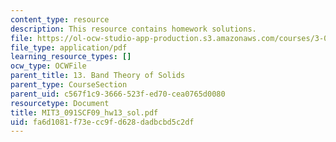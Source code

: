 ```yaml
---
content_type: resource
description: This resource contains homework solutions.
file: https://ol-ocw-studio-app-production.s3.amazonaws.com/courses/3-091sc-introduction-to-solid-state-chemistry-fall-2010/fa6d1081f73ecc9fd628dadbcbd5c2df_MIT3_091SCF09_hw13_sol.pdf
file_type: application/pdf
learning_resource_types: []
ocw_type: OCWFile
parent_title: 13. Band Theory of Solids
parent_type: CourseSection
parent_uid: c567f1c9-3666-523f-ed70-cea0765d0080
resourcetype: Document
title: MIT3_091SCF09_hw13_sol.pdf
uid: fa6d1081-f73e-cc9f-d628-dadbcbd5c2df
---
```

